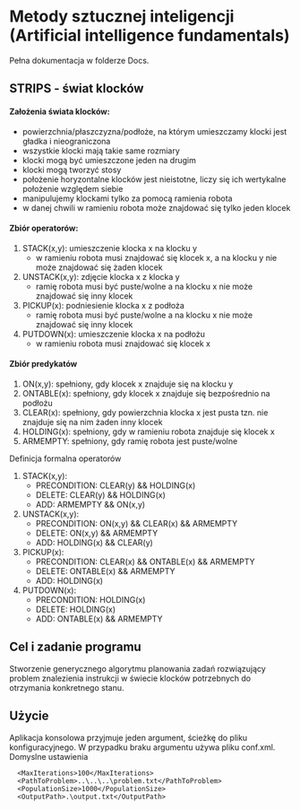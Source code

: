 # Metody sztucznej inteligencji (Artificial intelligence fundamentals)
Pełna dokumentacja w folderze Docs.
## STRIPS - świat klocków
#### Założenia świata klocków:
* powierzchnia/płaszczyzna/podłoże, na którym umieszczamy klocki jest gładka i nieograniczona
* wszystkie klocki mają takie same rozmiary
* klocki mogą być umieszczone jeden na drugim
* klocki mogą tworzyć stosy
* położenie horyzontalne klocków jest nieistotne, liczy się ich wertykalne położenie względem siebie
* manipulujemy klockami tylko za pomocą ramienia robota
* w danej chwili w ramieniu robota może znajdować się tylko jeden klocek

#### Zbiór operatorów:
1. STACK(x,y): umieszczenie klocka x na klocku y
    * w ramieniu robota musi znajdować się klocek x, a na klocku y nie może znajdować się żaden klocek
2. UNSTACK(x,y): zdjęcie klocka x z klocka y
    * ramię robota musi być puste/wolne a na klocku x nie może znajdować się inny klocek
3. PICKUP(x): podniesienie klocka x z podłoża
    * ramię robota musi być puste/wolne a na klocku x nie może znajdować się inny klocek
4. PUTDOWN(x): umieszczenie klocka x na podłożu
    * w ramieniu robota musi znajdować się klocek x

#### Zbiór predykatów
1. ON(x,y): spełniony, gdy klocek x znajduje się na klocku y
2. ONTABLE(x): spełniony, gdy klocek x znajduje się bezpośrednio na podłożu
3. CLEAR(x): spełniony, gdy powierzchnia klocka x jest pusta tzn. nie znajduje się na nim żaden inny klocek
4. HOLDING(x): spełniony, gdy w ramieniu robota znajduje się klocek x
5. ARMEMPTY: spełniony, gdy ramię robota jest puste/wolne

Definicja formalna operatorów
1. STACK(x,y):
    * PRECONDITION: CLEAR(y) && HOLDING(x)
    * DELETE: CLEAR(y) && HOLDING(x)
    * ADD: ARMEMPTY && ON(x,y)
2. UNSTACK(x,y):
    * PRECONDITION: ON(x,y) && CLEAR(x) && ARMEMPTY
    * DELETE: ON(x,y) && ARMEMPTY
    * ADD: HOLDING(x) && CLEAR(y)
3. PICKUP(x):
    * PRECONDITION: CLEAR(x) && ONTABLE(x) && ARMEMPTY
    * DELETE: ONTABLE(x) && ARMEMPTY
    * ADD: HOLDING(x)
4. PUTDOWN(x):
    * PRECONDITION: HOLDING(x)
    * DELETE: HOLDING(x)
    * ADD: ONTABLE(x) && ARMEMPTY

## Cel i zadanie programu
Stworzenie generycznego algorytmu planowania zadań rozwiązujący problem znalezienia instrukcji w świecie klocków potrzebnych do otrzymania konkretnego stanu.

## Użycie
Aplikacja konsolowa przyjmuje jeden argument, ścieżkę do pliku konfiguracyjnego. 
W przypadku braku argumentu używa pliku conf.xml.
Domyslne ustawienia
```
  <MaxIterations>100</MaxIterations>
  <PathToProblem>..\..\..\problem.txt</PathToProblem>
  <PopulationSize>1000</PopulationSize>
  <OutputPath>.\output.txt</OutputPath>
```
